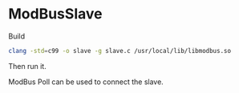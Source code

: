 # ModBusSlave

Build

```bash
clang -std=c99 -o slave -g slave.c /usr/local/lib/libmodbus.so
```

Then run it.

ModBus Poll can be used to connect the slave.